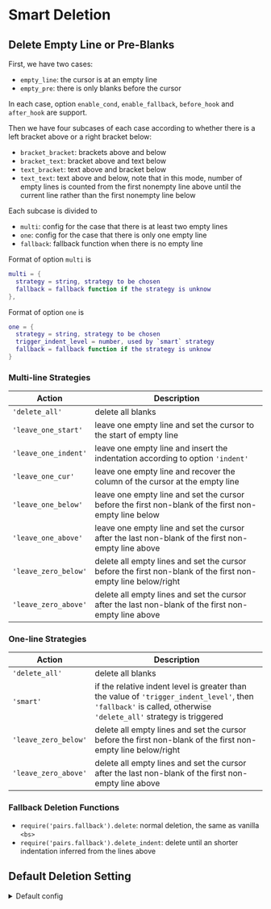 # Smart Deletion

## Delete Empty Line or Pre-Blanks

First, we have two cases:

- `empty_line`: the cursor is at an empty line
- `empty_pre`: there is only blanks before the cursor

In each case, option `enable_cond`, `enable_fallback`, `before_hook` and `after_hook` are support.

Then we have four subcases of each case according to whether there is a left bracket above or a
right bracket below:

- `bracket_bracket`: brackets above and below
- `bracket_text`: bracket above and text below
- `text_bracket`: text above and bracket below
- `text_text`: text above and below, note that in this mode, number of empty lines is counted from
  the first nonempty line above until the current line rather than the first nonempty line below

Each subcase is divided to

- `multi`: config for the case that there is at least two empty lines
- `one`: config for the case that there is only one empty line
- `fallback`: fallback function when there is no empty line

Format of option `multi` is

```lua
multi = {
  strategy = string, strategy to be chosen
  fallback = fallback function if the strategy is unknow
},
```

Format of option `one` is

```lua
one = {
  strategy = string, strategy to be chosen
  trigger_indent_level = number, used by `smart` strategy
  fallback = fallback function if the strategy is unknow
}
```

### Multi-line Strategies

|Action|Description|
|------|-----------|
|`'delete_all'`|delete all blanks|
|`'leave_one_start'`|leave one empty line and set the cursor to the start of empty line|
|`'leave_one_indent'`|leave one empty line and insert the indentation according to option `'indent'`|
|`'leave_one_cur'`|leave one empty line and recover the column of the cursor at the empty line|
|`'leave_one_below'`|leave one empty line and set the cursor before the first non-blank of the first non-empty line below|
|`'leave_one_above'`|leave one empty line and set the cursor after the last non-blank of the first non-empty line above|
|`'leave_zero_below'`|delete all empty lines and set the cursor before the first non-blank of the first non-empty line below/right|
|`'leave_zero_above'`|delete all empty lines and set the cursor after the last non-blank of the first non-empty line above|

### One-line Strategies

|Action|Description|
|------|-----------|
|`'delete_all'`|delete all blanks|
|`'smart'`|if the relative indent level is greater than the value of `'trigger_indent_level'`, then `'fallback'` is called, otherwise `'delete_all'` strategy is triggered|
|`'leave_zero_below'`|delete all empty lines and set the cursor before the first non-blank of the first non-empty line below/right|
|`'leave_zero_above'`|delete all empty lines and set the cursor after the last non-blank of the first non-empty line above|

### Fallback Deletion Functions

- `require('pairs.fallback').delete`: normal deletion, the same as vanilla `<bs>`
- `require('pairs.fallback').delete_indent`: delete until an shorter indentation inferred from the lines above

## Default Deletion Setting

<details>
<summary>Default config</summary>

```lua
  delete = {
    enable_mapping  = true,
    enable_cond     = true,
    enable_fallback = fb.delete,
    empty_line = {
      enable_cond     = true,
      enable_fallback = fb.delete,
      bracket_bracket = {
        fallback = fb.delete_indent,
        multi = {
          strategy = 'leave_one_indent',
          fallback = fb.delete_indent,
        },
        one = {
          strategy = 'smart',
          trigger_indent_level = 0,
          fallback = fb.delete,
        },
      },
      bracket_text = {
        fallback = fb.delete_indent,
        multi = {
          strategy = 'leave_zero_above',
          fallback = fb.delete_indent,
        },
        one = {
          strategy = 'smart',
          trigger_indent_level = 0,
          fallback = fb.delete,
        },
      },
      text_bracket = {
        fallback = fb.delete_indent,
        multi = {
          strategy = 'leave_one_cur',
          fallback = fb.delete_indent,
        },
        one = {
          strategy = 'smart',
          trigger_indent_level = 0,
          fallback = fb.delete,
        },
      },
      text_text = {
        fallback = fb.delete_indent,
        multi = {
          strategy = 'leave_one_cur',
          fallback = fb.delete_indent,
        },
        one = {
          strategy = nil,
          trigger_indent_level = 0,
          fallback = fb.delete,
        },
      },
    },
    empty_pre = {
      enable_cond     = true,
      enable_fallback = fb.delete,
      bracket_bracket = {
        fallback = fb.delete_indent,
        multi = {
          strategy = 'leave_one_indent',
          fallback = fb.delete_indent,
        },
        one = {
          strategy = 'delete_all',
          trigger_indent_level = 0,
          fallback = fb.delete,
        },
      },
      bracket_text = {
        fallback = fb.delete_indent,
        multi = {
          strategy = 'leave_zero_below',
          fallback = fb.delete_indent,
        },
        one = {
          strategy = 'leave_zero_below',
          trigger_indent_level = 0,
          fallback = fb.delete,
        },
      },
      text_bracket = {
        fallback = fb.delete_indent,
        multi = {
          strategy = 'leave_one_indent',
          fallback = fb.delete_indent,
        },
        one = {
          strategy = 'leave_zero_above',
          trigger_indent_level = 0,
          fallback = fb.delete,
        },
      },
      text_text = {
        fallback = fb.delete_indent,
        multi = {
          strategy = 'leave_one_cur',
          fallback = fb.delete_indent,
        },
        one = {
          strategy = nil,
          trigger_indent_level = 0,
          fallback = fb.delete,
        },
      },
    },
    current_line = {
      enable_cond     = true,
      enable_fallback = fb.delete,
    }
  }
```

</details>

